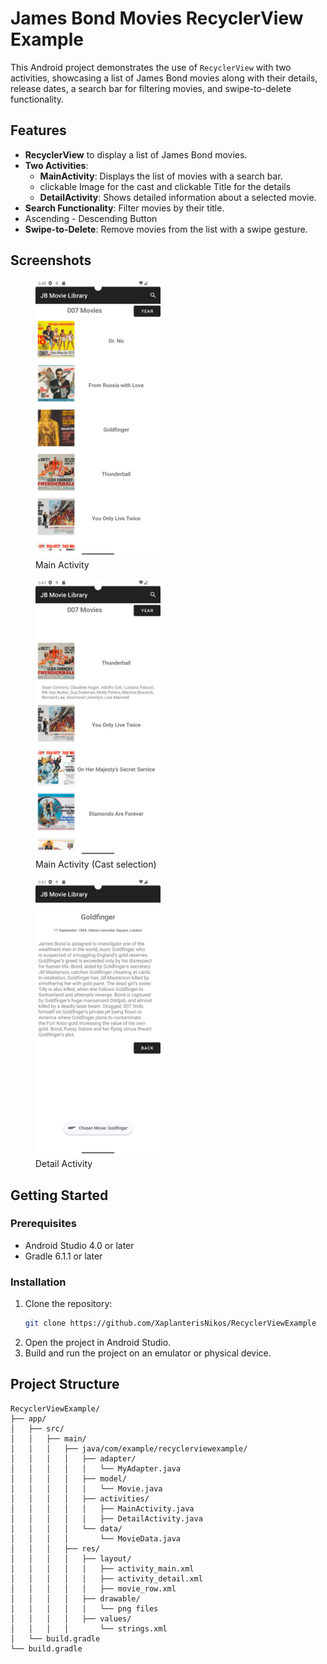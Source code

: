 # James Bond Movies RecyclerView Example

This Android project demonstrates the use of `RecyclerView` with two activities, showcasing a list of James Bond movies along with their details, release dates, a search bar for filtering movies, and swipe-to-delete functionality.

## Features

- **RecyclerView** to display a list of James Bond movies.
- **Two Activities**:
  - **MainActivity**: Displays the list of movies with a search bar.
  - clickable Image for the cast and clickable Title for the details
  - **DetailActivity**: Shows detailed information about a selected movie.
- **Search Functionality**: Filter movies by their title.
- Ascending - Descending Button
- **Swipe-to-Delete**: Remove movies from the list with a swipe gesture.

## Screenshots

<figure>
    <img src="app/src/main/res/screenshots/main_Screenshot.png" alt="Main Activity" width="200"/>
    <figcaption>Main Activity</figcaption>
</figure>
<figure>
    <img src="app/src/main/res/screenshots/main_b_Screenshot.png" alt="Main Activity" width="200"/>
    <figcaption>Main Activity (Cast selection)</figcaption>
</figure>
<figure>
    <img src="app/src/main/res/screenshots/details_Screenshot.png" alt="Detail Activity" width="200"/>
    <figcaption>Detail Activity</figcaption>
</figure>

## Getting Started

### Prerequisites

- Android Studio 4.0 or later
- Gradle 6.1.1 or later

### Installation

1. Clone the repository:
    ```sh
    git clone https://github.com/XaplanterisNikos/RecyclerViewExample
    ```
2. Open the project in Android Studio.
3. Build and run the project on an emulator or physical device.

## Project Structure

```plaintext
RecyclerViewExample/
├── app/
│   ├── src/
│   │   ├── main/
│   │   │   ├── java/com/example/recyclerviewexample/
│   │   │   │   ├── adapter/
│   │   │   │   │   └── MyAdapter.java
│   │   │   │   ├── model/
│   │   │   │   │   └── Movie.java
│   │   │   │   ├── activities/
│   │   │   │   │   ├── MainActivity.java
│   │   │   │   │   ├── DetailActivity.java
│   │   │   │   └── data/
│   │   │   │       └── MovieData.java
│   │   │   ├── res/
│   │   │   │   ├── layout/
│   │   │   │   │   ├── activity_main.xml
│   │   │   │   │   ├── activity_detail.xml
│   │   │   │   │   ├── movie_row.xml
│   │   │   │   ├── drawable/
│   │   │   │   │   └── png files
│   │   │   │   ├── values/
│   │   │   │       └── strings.xml
│   └── build.gradle
└── build.gradle
